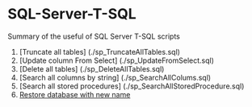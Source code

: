 # SQL-Server-T-SQL
Summary of the useful of SQL Server T-SQL scripts

1. [Truncate all tables] (./sp_TruncateAllTables.sql)
2. [Update column From Select] (./sp_UpdateFromSelect.sql)
3. [Delete all tables] (./sp_DeleteAllTables.sql) 
4. [Search all columns by string] (./sp_SearchAllColums.sql) 
5. [Search all stored procedures] (./sp_SearchAllStoredProcedure.sql)
6. [Restore database with new name](./sq_RestoreDBWithNewName.sql)

